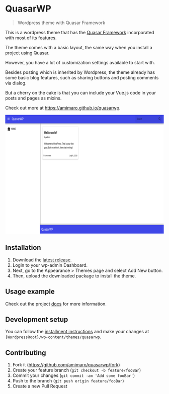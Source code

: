 
# QuasarWP

> Wordpress theme with Quasar Framework

This is a wordpress theme that has the [Quasar Framework](https://quasar.dev) incorporated with most of its features.

The theme comes with a basic layout, the same way when you install a project using Quasar. 

However, you have a lot of customization settings available to start with.

Besides posting which is inherited by Wordpress, the theme already has some basic blog features, such as sharing buttons and posting comments via dialog.

But a cherry on the cake is that you can include your Vue.js code in your posts and pages as mixins.

Check out more at https://amimaro.github.io/quasarwp.

![](screenshot.png)

## Installation

1. Download the [latest release](https://github.com/amimaro/quasarwp/releases/latest).
2. Login to your wp-admin Dashboard.
3. Next, go to the Appearance > Themes page and select Add New button.
4. Then, upload the downloaded package to install the theme.

## Usage example

Check out the project [docs](https://amimaro.github.io/quasarwp) for more information.

## Development setup

You can follow the [installment instructions](#installation) and make your changes at `{WordpressRoot}/wp-content/themes/quasarwp`.

## Contributing

1. Fork it (<https://github.com/amimaro/quasarwp/fork>)
2. Create your feature branch (`git checkout -b feature/fooBar`)
3. Commit your changes (`git commit -am 'Add some fooBar'`)
4. Push to the branch (`git push origin feature/fooBar`)
5. Create a new Pull Request
